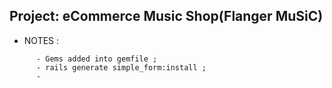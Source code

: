 ## Project: eCommerce Music Shop(Flanger MuSiC)




* NOTES :
```
      - Gems added into gemfile ;
      - rails generate simple_form:install ;
      - 
```